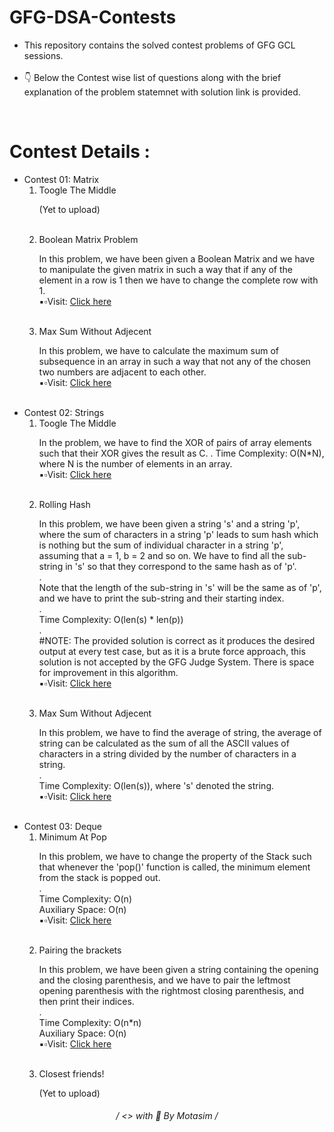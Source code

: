# GFG-DSA-Contests
<ul>
  <li>
    This repository contains the solved contest problems of GFG GCL sessions.
  </li></br>
  <li>
    👇 Below the Contest wise list of questions along with the brief explanation of the problem statemnet with solution link is provided.
  </li>
</ul>
 </br>

# <h1>Contest Details :</h1>
<ul>
  <li>
    Contest 01: Matrix
    <ol>
      <li>
        Toogle The Middle
        <p>(Yet to upload)</p>
      </li><br>
      <li>
        Boolean Matrix Problem
        <p>In this problem, we have been given a Boolean Matrix and we have to manipulate the given matrix in such a way that if any of the element in a row is 1 then we have to change the complete row with 1. </br>▪▫Visit: <a href = "https://github.com/motasimmakki/GFG-DSA-Contests/blob/main/Contest%2001/BooleanMatrixProblem.cpp">Click here</a></p>
      </li><br>
      <li>
        Max Sum Without Adjecent
        <p>In this problem, we have to calculate the maximum sum of subsequence in an array in such a way that not any of the chosen two numbers are adjacent to each other. </br>▪▫Visit: <a href = "https://github.com/motasimmakki/GFG-DSA-Contests/blob/main/Contest%2001/MaxSumWithoutAdjacent.cpp">Click here</a></p>
      </li>
    </ol>
  </li><br>
  
  <li>
    Contest 02: Strings
    <ol>
      <li>
        Toogle The Middle
        <p>In the problem,  we have to find the XOR of pairs of array elements such that their XOR gives the result as C.
.
Time Complexity: O(N*N), where N is the number of elements in an array. </br>▪▫Visit: <a href = "https://github.com/motasimmakki/GFG-DSA-Contests/blob/main/Contest%2002/XOR_Pair.cpp">Click here</a></p>
      </li><br>
      <li>
        Rolling Hash
        <p>In this problem, we have been given a string 's' and a string 'p', where the sum of characters in a string 'p' leads to sum hash which is nothing but the sum of individual character in a string 'p', assuming that a = 1, b = 2 and so on. We have to find all the sub-string in 's' so that they correspond to the same hash as of 'p'.
</br>. </br>
Note that the length of the sub-string in 's' will be the same as of 'p', and we have to print the sub-string and their starting index.
</br>. </br>
Time Complexity: O(len(s) * len(p))
</br>. </br>
#NOTE: The provided solution is correct as it produces the desired output at every test case, but as it is a brute force approach, this solution is not accepted by the GFG Judge System. There is space for improvement in this algorithm. </br>▪▫Visit: <a href = "https://github.com/motasimmakki/GFG-DSA-Contests/blob/main/Contest%2002/RollingHash.cpp">Click here</a></p>
      </li><br>
      <li>
        Max Sum Without Adjecent
        <p>In this problem, we have to find the average of string, the average of string can be calculated as the sum of all the ASCII values of characters in a string divided by the number of characters in a string.
</br>. </br>
Time Complexity: O(len(s)), where 's' denoted the string. </br>▪▫Visit: <a href = "https://github.com/motasimmakki/GFG-DSA-Contests/blob/main/Contest%2002/AvgOfString.cpp">Click here</a></p>
      </li>
    </ol>
  </li><br>
  
  <li>
    Contest 03: Deque
    <ol>
      <li>
        Minimum At Pop
        <p>In this problem, we have to change the property of the Stack such that whenever the 'pop()' function is called, the minimum element from the stack is popped out.
</br>. </br>
Time Complexity: O(n) </br>Auxiliary Space: O(n) </br>▪▫Visit: <a href = "https://github.com/motasimmakki/GFG-DSA-Contests/blob/main/Contest%2003/minimum_at_pop.cpp">Click here</a></p>
      </li><br>
      <li>
        Pairing the brackets
        <p>In this problem, we have been given a string containing the opening and the closing parenthesis, and we have to pair the leftmost opening parenthesis with the rightmost closing parenthesis, and then print their indices.
</br>. </br>
Time Complexity: O(n*n) </br>Auxiliary Space: O(n) </br>▪▫Visit: <a href = "https://github.com/motasimmakki/GFG-DSA-Contests/blob/main/Contest%2003/pairing_the_brackets.cpp">Click here</a></p>
      </li><br>
      <li>
        Closest friends!
        <p>(Yet to upload)</p>
      </li>
    </ol>
  </li>
</ul>

<h6 align='center'>
   / <> with 🧡 By Motasim /
<h6>
